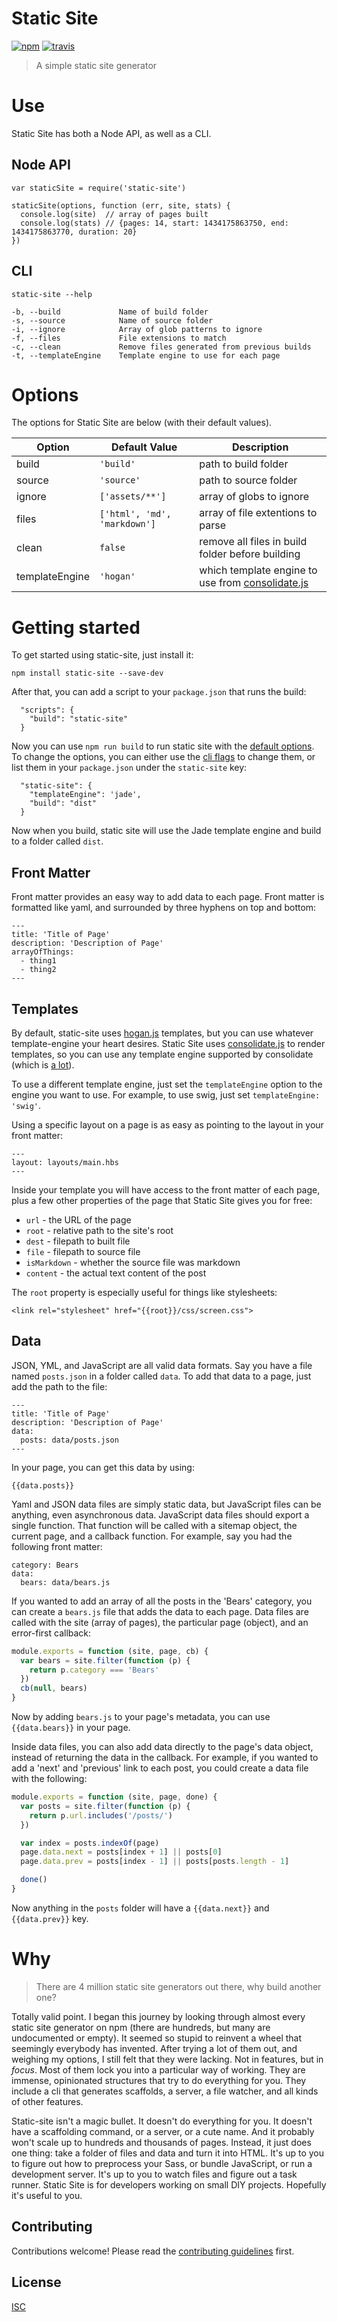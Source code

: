 # Static Site

[![npm][npm-image]][npm-url]
[![travis][travis-image]][travis-url]

[npm-image]: https://img.shields.io/npm/v/static-site.svg?style=flat-square
[npm-url]: https://www.npmjs.com/package/static-site
[travis-image]: https://img.shields.io/travis/paulcpederson/static-site.svg?style=flat-square
[travis-url]: https://travis-ci.org/paulcpederson/static-site

> A simple static site generator

# Use

Static Site has both a Node API, as well as a CLI.

## Node API

```
var staticSite = require('static-site')

staticSite(options, function (err, site, stats) {
  console.log(site)  // array of pages built
  console.log(stats) // {pages: 14, start: 1434175863750, end: 1434175863770, duration: 20}
})
```

## CLI

```
static-site --help

-b, --build             Name of build folder
-s, --source            Name of source folder
-i, --ignore            Array of glob patterns to ignore
-f, --files             File extensions to match
-c, --clean             Remove files generated from previous builds
-t, --templateEngine    Template engine to use for each page
```

# Options

The options for Static Site are below (with their default values).

| Option         | Default Value                   | Description |
| -------------- | ------------------------------- | ----------- |
| build          | `'build'`                       | path to build folder |
| source         | `'source'`                      | path to source folder |
| ignore         | `['assets/**']`                 | array of globs to ignore |
| files          | `['html', 'md', 'markdown']`    | array of file extentions to parse |
| clean          | `false`                         | remove all files in build folder before building |
| templateEngine | `'hogan'`                       | which template engine to use from [consolidate.js](https://github.com/tj/consolidate.js#supported-template-engines) |


# Getting started

To get started using static-site, just install it:

```
npm install static-site --save-dev
```

After that, you can add a script to your `package.json` that runs the build:


```
  "scripts": {
    "build": "static-site"
  }
```

Now you can use `npm run build` to run static site with the [default options](#options). To change the options, you can either use the [cli flags](#cli) to change them, or list them in your `package.json` under the `static-site` key:

```
  "static-site": {
    "templateEngine": 'jade',
    "build": "dist"
  }
```

Now when you build, static site will use the Jade template engine and build to a folder called `dist`.

## Front Matter

Front matter provides an easy way to add data to each page. Front matter is formatted like yaml, and surrounded by three hyphens on top and bottom:

```
---
title: 'Title of Page'
description: 'Description of Page'
arrayOfThings:
  - thing1
  - thing2
---
```

## Templates

By default, static-site uses [hogan.js](http://twitter.github.io/hogan.js/) templates, but you can use whatever template-engine your heart desires. Static Site uses [consolidate.js](https://github.com/tj/consolidate.js) to render templates, so you can use any template engine supported by consolidate (which is [a lot](https://github.com/tj/consolidate.js#supported-template-engines)).

To use a different template engine, just set the `templateEngine` option to the engine you want to use. For example, to use swig, just set `templateEngine: 'swig'`.

Using a specific layout on a page is as easy as pointing to the layout in your front matter:

```
---
layout: layouts/main.hbs
---
```

Inside your template you will have access to the front matter of each page, plus a few other properties of the page that Static Site gives you for free:

- `url` - the URL of the page
- `root` - relative path to the site's root
- `dest` - filepath to built file
- `file` - filepath to source file
- `isMarkdown` - whether the source file was markdown
- `content` - the actual text content of the post

The `root` property is especially useful for things like stylesheets:

```
<link rel="stylesheet" href="{{root}}/css/screen.css">
```

## Data

JSON, YML, and JavaScript are all valid data formats. Say you have a file named `posts.json` in a folder called `data`. To add that data to a page, just add the path to the file:

```
---
title: 'Title of Page'
description: 'Description of Page'
data:
  posts: data/posts.json
---
```

In your page, you can get this data by using:

```
{{data.posts}}
```

Yaml and JSON data files are simply static data, but JavaScript files can be anything, even asynchronous data. JavaScript data files should export a single function. That function will be called with a sitemap object, the current page, and a callback function. For example, say you had the following front matter:

```
category: Bears
data:
  bears: data/bears.js
```

If you wanted to add an array of all the posts in the 'Bears' category, you can create a `bears.js` file that adds the data to each page. Data files are called with the site (array of pages), the particular page (object), and an error-first callback:

```js
module.exports = function (site, page, cb) {
  var bears = site.filter(function (p) {
    return p.category === 'Bears'
  })
  cb(null, bears)
}
```

Now by adding `bears.js` to your page's metadata, you can use `{{data.bears}}` in your page.

Inside data files, you can also add data directly to the page's data object, instead of returning the data in the callback. For example, if you wanted to add a 'next' and 'previous' link to each post, you could create a data file with the following:

```js
module.exports = function (site, page, done) {
  var posts = site.filter(function (p) {
    return p.url.includes('/posts/')
  })

  var index = posts.indexOf(page)
  page.data.next = posts[index + 1] || posts[0]
  page.data.prev = posts[index - 1] || posts[posts.length - 1]

  done()
}
```

Now anything in the `posts` folder will have a `{{data.next}}` and `{{data.prev}}` key.

# Why

> There are 4 million static site generators out there, why build another one?

Totally valid point. I began this journey by looking through almost every static site generator on npm (there are hundreds, but many are undocumented or empty). It seemed so stupid to reinvent a wheel that seemingly everybody has invented. After trying a lot of them out, and weighing my options, I still felt that they were lacking. Not in features, but in *focus*. Most of them lock you into a particular way of working. They are immense, opinionated structures that try to do everything for you. They include a cli that generates scaffolds, a server, a file watcher, and all kinds of other features.

Static-site isn't a magic bullet. It doesn't do everything for you. It doesn't have a scaffolding command, or a server, or a cute name. And it probably won't scale up to hundreds and thousands of pages. Instead, it just does one thing: take a folder of files and data and turn it into HTML. It's up to you to figure out how to preprocess your Sass, or bundle JavaScript, or run a development server. It's up to you to watch files and figure out a task runner. Static Site is for developers working on small DIY projects. Hopefully it's useful to you.

## Contributing

Contributions welcome! Please read the [contributing guidelines](CONTRIBUTING.md) first.

## License

[ISC](LICENSE.md)
